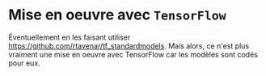 # Mise en oeuvre avec `TensorFlow`

Éventuellement en les faisant utiliser <https://github.com/rtavenar/tf_standardmodels>.
Mais alors, ce n'est plus vraiment une mise en oeuvre avec TensorFlow car les modèles sont codés pour eux.
